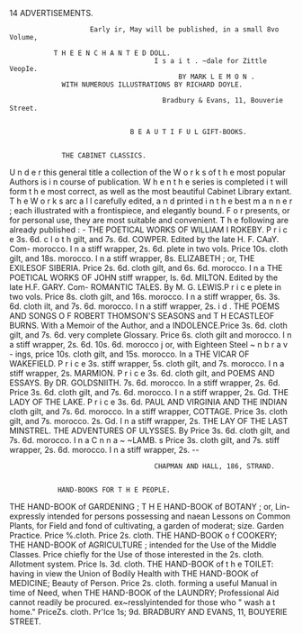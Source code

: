 14                                              ADVERTISEMENTS.

                        Early ir, May will be published, in a small 8vo Volume,

               T H E E N C H A N T E D DOLL.
                                        I s a i t . ~dale for Zittle VeopIe.
                                              BY MARK L E M O N .
                 WITH NUMEROUS ILLUSTRATIONS BY RICHARD DOYLE.

                                          Bradbury & Evans, 11, Bouverie Street.


                                  B E A U T I F U L GIFT-BOOKS.


                 THE CABINET CLASSICS.
   U n d e r this general title a collection of the W o r k s of t h e most popular Authors is i n course of
publication. W h e n t h e series is completed i t will form t h e most correct, as well as the most beautiful
Cabinet Library extant. T h e W o r k s arc a l l carefully edited, a n d printed i n t h e best m a n n e r ; each
illustrated with a frontispiece, and elegantly bound. F o r presents, or for personal use, they are most
suitable and convenient. T h e following are already published :             -
THE POETICAL WORKS OF WILLIAM                                   I   ROKEBY. P r i c e 3s. 6d. c l o t h gilt, and 7s. 6d.
     COWPER. Edited by the late H. F. CAaY. Com-                        morocco. I n a stiff wrapper, 2s. 6d.
     plete in two vols. Price 10s. cloth gilt, and 18s.
     morocco. I n a stiff wrapper, 8s.                              ELIZABETH ; or, THE EXILESOF SIBERIA.
                                                                        Price 2s. 6d. cloth gilt, and 6s. 6d. morocco. I n a
THE       POETICAL WORKS                    OF JOHN                     stiff wrapper, Is. 6d.
     MILTON. Edited by the late H.F. GARY. Com-                     ROMANTIC TALES. By M. G. LEWIS.P r i c e
     plete in two vols. Price 8s. cloth gilt, and 16s.
     morocco. I n a stiff wrapper, 6s.                                  3s. 6d. cloth ilt, and 7s. 6d. morocco.      I n a stiff
                                                                        wrapper, 2s. i d .
THE POEMS AND SONGS O F ROBERT                                      THOMSON'S SEASONS and T H ECASTLEOF
     BURNS. With a Memoir of the Author, and a                         INDOLENCE.Price 3s. 6d. cloth gilt, and 7s. 6d.
     very complete Glossary. Price 6s. cloth gilt and                  morocco. I n a stiff wrapper, 2s. 6d.
     10s. 6d. morocco j or, with Eighteen Steel ~ n b r a v -
     ings, price 10s. cloth gilt, and 15s. morocco. In a            THE VICAR OF WAKEFIELD.                       P r i c e 3s.
     stiff wrapper, 5s.                                                cloth gilt, and 7s. morocco. I n a stiff wrapper, 2s.
MARMION.             P r i c e 3s. 6d. cloth gilt, and              POEMS AND ESSAYS.                By DR. GOLDSNIITH.
     7s. 6d. morocco.    In a stiff wrapper, 2s. 6d.                   Price 3s. 6d. cloth gilt, and 7s. 6d. morocco. I n a
                                                                       stiff wrapper, 2s. Gd.
THE LADY OF THE LAKE.                     P r i c e 3s. 6d.         PAUL AND VIRGINIA                AND   THE INDIAN
     cloth gilt, and 7s. 6d. morocco. In a stiff wrapper,              COTTAGE. Price 3s. cloth gilt, and 7s. morocco.
     2s. Gd.                                                           I n a stiff wrapper, 2s.
THE LAY OF THE LAST MINSTREL.                                       THE ADVENTURES OF ULYSSES. By
     Price 3s. 6d. cloth gilt, and 7s. 6d. morocco. I n a              C n n a ~ ~LAMB.
                                                                                   s        Price 3s. cloth gilt, and 7s.
     stiff wrapper, 2s. 6d.                                            morocco. I n a stiff wrapper, 2s.
                                                                           --

                                        CHAPMAN AND HALL, 186, STRAND.


                HAND-BOOKS FOR T H E PEOPLE.
THE        HAND-BOOK             of     GARDENING ;                 T H E HAND-BOOK of BOTANY ; or, Lin-
       expressly intended for persons possessing and                   naean Lessons on Common Plants, for Field and
       fond of cultivating, a garden of moderat; size.                 Garden Practice. Price %.cloth.
       Price 2s. cloth.                                             THE      HAND-BOOK o f               COOKERY;
THE HAND-BOOK of AGRICULTURE ;                                         intended for the Use of the Middle Classes. Price
       chiefly for the Use of those interested in the                  2s. cloth.
       Allotment system. Price Is. 3d. cloth.                       THE HAND-BOOK of t h e TOILET:
                                                                       having in view the Union of Bodily Health with
THE            HAND-BOOK           of     MEDICINE;                    Beauty of Person. Price 2s. cloth.
       forming a useful Manual in time of Need, when                THE HAND-BOOK of the LAUNDRY;
       Professional Aid cannot readily be procured.                    ex~resslyintended for those who " wash a t home."
       PriceZs. cloth.                                                 Pr'lce 1s; 9d.
                             BRADBURY AND EVANS, 11, BOUYERIE STREET.
